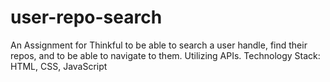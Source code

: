 # user-repo-search
An Assignment for Thinkful to be able to search a user handle, find their repos, and to be able to navigate to them. Utilizing APIs.
Technology Stack: HTML, CSS, JavaScript
